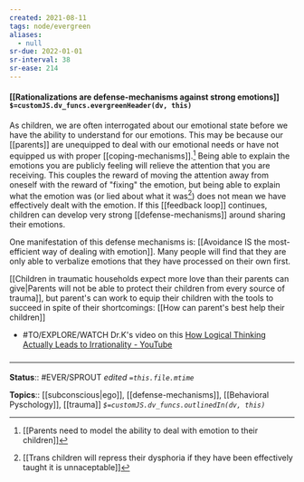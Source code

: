 ```yaml
---
created: 2021-08-11
tags: node/evergreen
aliases:
  - null
sr-due: 2022-01-01
sr-interval: 38
sr-ease: 214
---
```


#### [[Rationalizations are defense-mechanisms against strong emotions]] `$=customJS.dv_funcs.evergreenHeader(dv, this)`

As children, we are often interrogated about our emotional state before we have the ability to understand for our emotions. This may be because our [[parents]] are unequipped to deal with our emotional needs or have not equipped us with proper [[coping-mechanisms]].[^1] Being able to explain the emotions you are publicly feeling will relieve the attention that you are receiving. This couples the reward of moving the attention away from oneself with the reward of "fixing" the emotion, but being able to explain what the emotion was (or lied about what it was[^2]) does not mean we have effectively dealt with the emotion. If this [[feedback loop]] continues, children can develop very strong [[defense-mechanisms]] around sharing their emotions.

[^1]: [[Parents need to model the ability to deal with emotion to their children]]
[^2]: [[Trans children will repress their dysphoria if they have been effectively taught it is unnaceptable]]

One manifestation of this defense mechanisms is: [[Avoidance IS the most-efficient way of dealing with emotion]]. Many people will find that they are only able to verbalize emotions that they have processed on their own first.

[[Children in traumatic households expect more love than their parents can give|Parents will not be able to protect their children from every source of trauma]], but parent's can work to equip their children with the tools to succeed in spite of their shortcomings: [[How can parent's best help their children]]

- #TO/EXPLORE/WATCH Dr.K's video on this [How Logical Thinking Actually Leads to Irrationality - YouTube](https://www.youtube.com/watch?v=ByYUd6DESQk)

### <hr class="footnote"/>

**Status**:: #EVER/SPROUT 
*edited `=this.file.mtime`*

**Topics**:: [[subconscious|ego]], [[defense-mechanisms]], [[Behavioral Pyschology]], [[trauma]]
*`$=customJS.dv_funcs.outlinedIn(dv, this)`*

